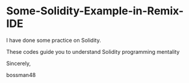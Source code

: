 # Some-Solidity-Example-in-Remix-IDE

I have done some practice on Solidity. 

These codes guide you to understand Solidity programming mentality


Sincerely,

bossman48 

